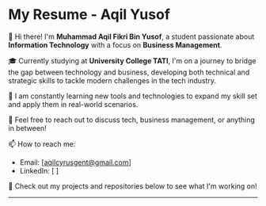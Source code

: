# My Resume - Aqil Yusof

👋 Hi there! I'm **Muhammad Aqil Fikri Bin Yusof**, a student passionate about **Information Technology** with a focus on **Business Management**.

🎓 Currently studying at **University College TATI**, I'm on a journey to bridge the gap between technology and business, developing both technical and strategic skills to tackle modern challenges in the tech industry.

🌱 I am constantly learning new tools and technologies to expand my skill set and apply them in real-world scenarios.

💬 Feel free to reach out to discuss tech, business management, or anything in between!

📫 How to reach me:
- Email: [aqilcyrusgent@gmail.com]
- LinkedIn: [‎ ]

📄 Check out my projects and repositories below to see what I'm working on!

---

